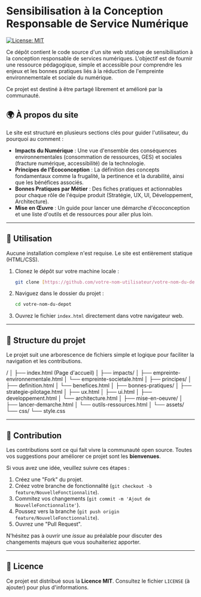 # Sensibilisation à la Conception Responsable de Service Numérique

[![License: MIT](https://img.shields.io/badge/License-MIT-yellow.svg)](https://opensource.org/licenses/MIT)

Ce dépôt contient le code source d'un site web statique de sensibilisation à la conception responsable de services numériques. L'objectif est de fournir une ressource pédagogique, simple et accessible pour comprendre les enjeux et les bonnes pratiques liés à la réduction de l'empreinte environnementale et sociale du numérique.

Ce projet est destiné à être partagé librement et amélioré par la communauté.

## 🌍 À propos du site

Le site est structuré en plusieurs sections clés pour guider l'utilisateur, du pourquoi au comment :

* **Impacts du Numérique** : Une vue d'ensemble des conséquences environnementales (consommation de ressources, GES) et sociales (fracture numérique, accessibilité) de la technologie.
* **Principes de l'Écoconception** : La définition des concepts fondamentaux comme la frugalité, la pertinence et la durabilité, ainsi que les bénéfices associés.
* **Bonnes Pratiques par Métier** : Des fiches pratiques et actionnables pour chaque rôle de l'équipe produit (Stratégie, UX, UI, Développement, Architecture).
* **Mise en Œuvre** : Un guide pour lancer une démarche d'écoconception et une liste d'outils et de ressources pour aller plus loin.

---

## 🚀 Utilisation

Aucune installation complexe n'est requise. Le site est entièrement statique (HTML/CSS).

1.  Clonez le dépôt sur votre machine locale :
    ```sh
    git clone [https://github.com/votre-nom-utilisateur/votre-nom-du-depot.git](https://github.com/votre-nom-utilisateur/votre-nom-du-depot.git)
    ```
2.  Naviguez dans le dossier du projet :
    ```sh
    cd votre-nom-du-depot
    ```
3.  Ouvrez le fichier `index.html` directement dans votre navigateur web.

---

## 📂 Structure du projet

Le projet suit une arborescence de fichiers simple et logique pour faciliter la navigation et les contributions.

/
│
├── index.html                   (Page d'accueil)
│
├── impacts/
│   ├── empreinte-environnementale.html
│   └── empreinte-societale.html
│
├── principes/
│   ├── definition.html
│   └── benefices.html
│
├── bonnes-pratiques/
│   ├── strategie-pilotage.html
│   ├── ux.html
│   ├── ui.html
│   ├── developpement.html
│   └── architecture.html
│
├── mise-en-oeuvre/
│   ├── lancer-demarche.html
│   └── outils-ressources.html
│
└── assets/
    └── css/
        └── style.css


---

## 🤝 Contribution

Les contributions sont ce qui fait vivre la communauté open source. Toutes vos suggestions pour améliorer ce projet sont les **bienvenues**.

Si vous avez une idée, veuillez suivre ces étapes :

1.  Créez une "Fork" du projet.
2.  Créez votre branche de fonctionnalité (`git checkout -b feature/NouvelleFonctionnalite`).
3.  Commitez vos changements (`git commit -m 'Ajout de NouvelleFonctionnalite'`).
4.  Poussez vers la branche (`git push origin feature/NouvelleFonctionnalite`).
5.  Ouvrez une "Pull Request".

N'hésitez pas à ouvrir une *issue* au préalable pour discuter des changements majeurs que vous souhaiteriez apporter.

---

## 📜 Licence

Ce projet est distribué sous la **Licence MIT**. Consultez le fichier `LICENSE` (à ajouter) pour plus d'informations.
